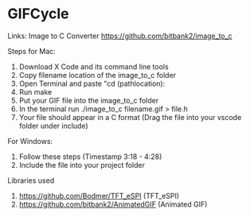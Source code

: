 # GIFCycle

Links:
Image to C Converter
https://github.com/bitbank2/image_to_c

Steps for Mac:
1. Download X Code and its command line tools
2. Copy filename location of the image_to_c folder 
3. Open Terminal and paste "cd (pathlocation):
4. Run make
5. Put your GIF file into the image_to_c folder
6. In the terminal run ./image_to_c filename.gif > file.h
7. Your file should appear in a C format (Drag the file into your vscode folder under include)

For Windows:
1. Follow these steps (Timestamp 3:18 - 4:28)
2. Include the file into your project folder


Libraries used
1. https://github.com/Bodmer/TFT_eSPI (TFT_eSPI)
2. https://github.com/bitbank2/AnimatedGIF (Animated GIF)
